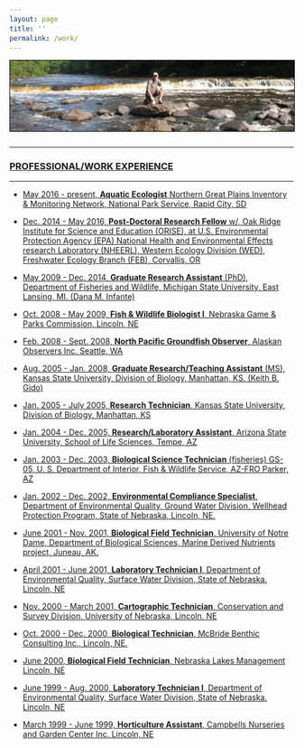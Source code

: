 ```yaml
---
layout: page
title: ''
permalink: /work/
---
```

<a href="http://dthor.github.io/" title="Darren Thornbrugh, Ph.D."><img src="/images/upNmi_1335x330.jpg" class="pure-img" width="" height="" style="margin-bottom:10px; border:1px solid #000000;" alt="Darren Thornbrugh, Ph.D.">

***

### PROFESSIONAL/WORK EXPERIENCE 

*** 
- May 2016 - present,	**Aquatic Ecologist** Northern Great Plains Inventory & Monitoring Network, National Park Service, Rapid City, SD

- Dec. 2014 - May 2016,	**Post-Doctoral Research Fellow** w/, Oak Ridge Institute for Science and Education (ORISE), at U.S. Environmental Protection Agency (EPA) National Health and Environmental Effects research Laboratory (NHEERL), Western Ecology Division (WED), Freshwater Ecology Branch (FEB), Corvallis, OR

- May 2009 - Dec. 2014,	**Graduate Research Assistant** (PhD), Department of Fisheries and Wildlife, Michigan State University, East Lansing, MI. (Dana M. Infante)

- Oct. 2008 - May 2009,	**Fish & Wildlife Biologist I**, Nebraska Game & Parks
Commission, Lincoln, NE

- Feb. 2008 - Sept. 2008,	**North Pacific Groundfish Observer**, Alaskan Observers Inc.
Seattle, WA

- Aug. 2005 - Jan. 2008,	**Graduate Research/Teaching Assistant** (MS), Kansas State
University, Division of Biology, Manhattan, KS. (Keith
B. Gido)

- Jan. 2005 - July 2005,	**Research Technician**, Kansas State University, Division of
Biology, Manhattan, KS

- Jan. 2004 - Dec. 2005,	**Research/Laboratory Assistant**, Arizona State University,
School of Life Sciences, Tempe, AZ

- Jan. 2003 - Dec. 2003,	**Biological Science Technician** (fisheries) GS-05, U. S.
Department of Interior, Fish & Wildlife Service, AZ-FRO Parker, AZ

- Jan. 2002 - Dec. 2002,	**Environmental Compliance Specialist**, Department of
Environmental Quality, Ground Water Division, Wellhead Protection Program, State of Nebraska, Lincoln, NE.

- June 2001 - Nov. 2001,	**Biological Field Technician**, University of Notre Dame,
Department of Biological Sciences, Marine Derived Nutrients project, Juneau, AK.

- April 2001 - June 2001,	**Laboratory Technician I**, Department of Environmental
Quality, Surface Water Division, State of Nebraska. Lincoln, NE

- Nov. 2000 - March 2001,	**Cartographic Technician**, Conservation and Survey
Division, University of Nebraska, Lincoln, NE

- Oct. 2000 - Dec. 2000,	**Biological Technician**, McBride Benthic Consulting Inc.,
Lincoln, NE.

- June 2000,	**Biological Field Technician**, Nebraska Lakes Management Lincoln, NE

- June 1999 - Aug. 2000,	**Laboratory Technician I**, Department of Environmental
Quality, Surface Water Division, State of Nebraska. Lincoln, NE

- March 1999 - June 1999,	**Horticulture Assistant**, Campbells Nurseries and Garden
Center Inc. Lincoln, NE
